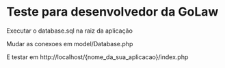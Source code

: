Teste para desenvolvedor da GoLaw
==================================

Executar o database.sql na raiz da aplicação

Mudar as conexoes em model/Database.php

E testar em http://localhost/{nome_da_sua_aplicacao}/index.php


